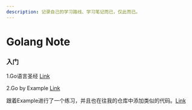 ```yaml
---
description: 记录自己的学习路线、学习笔记而已，仅此而已。
---
```


# Golang Note

### 入门

1.Go语言圣经 [Link](https://books.studygolang.com/gopl-zh/index.html)

2.Go by Example [Link](https://gobyexample.com/)

   跟着Example进行了一个练习，并且也在往我的仓库中添加类似的代码。[Link](https://github.com/renjie-zhang/Study-Golang-By-Example)


